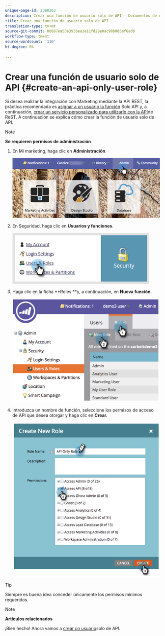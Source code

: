 ```yaml
---
unique-page-id: 2360203
description: Crear una función de usuario solo de API - Documentos de marketing - Documentación del producto
title: Crear una función de usuario solo de API
translation-type: tm+mt
source-git-commit: 00887ea53e395bea3a11fd28e0ac98b085ef6ed8
workflow-type: tm+mt
source-wordcount: '130'
ht-degree: 0%

---
```



# Crear una función de usuario solo de API {#create-an-api-only-user-role}

Si desea realizar la integración con Marketing mediante la API [](http://developers.marketo.com/documentation/rest/)REST, la práctica recomendada es [asignar a un usuario la función](create-an-api-only-user.md) Solo API y, a continuación, [crear un servicio personalizado para utilizarlo con la API](../../../product-docs/administration/additional-integrations/create-a-custom-service-for-use-with-rest-api.md)de ReST. A continuación se explica cómo crear la función de usuario solo de API.

>[!NOTE]
>
>**Se requieren permisos de administración**

1. En Mi marketing, haga clic en **Administración**.

   ![](assets/adminhand-1.png)

1. En Seguridad, haga clic en **Usuarios y funciones**.

   ![](assets/two.png)

1. Haga clic en la ficha **Roles **y, a continuación, en **Nueva función**.

   ![](assets/image2014-9-16-13-3a47-3a12.png)

1. Introduzca un nombre de función, seleccione los permisos de acceso de API que desea otorgar y haga clic en **Crear.**

   ![](assets/image2014-9-16-13-3a47-3a36.png)

>[!TIP]
>
>Siempre es buena idea conceder únicamente los permisos mínimos requeridos.

>[!NOTE]
>
>**Artículos relacionados**
>
>¡Bien hecho! Ahora vamos a [crear un usuario](create-an-api-only-user.md)solo de API.

